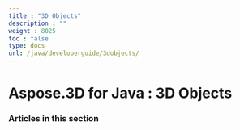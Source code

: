 ```yaml
---
title : "3D Objects" 
description : "" 
weight : 8025 
toc : false
type: docs
url: /java/developerguide/3dobjects/
---
```


# Aspose.3D for Java : 3D Objects


### Articles in this section

           

 

